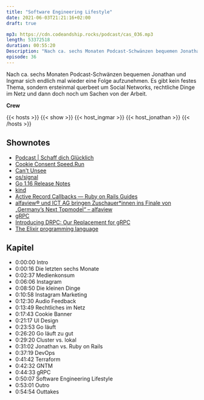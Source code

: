 ```yaml
---
title: "Software Engineering Lifestyle"
date: 2021-06-03T21:21:16+02:00
draft: true

mp3: https://cdn.codeandship.rocks/podcast/cas_036.mp3
length: 53372518
duration: 00:55:20
Description: "Nach ca. sechs Monaten Podcast-Schwänzen bequemen Jonathan und Ingmar sich endlich mal wieder eine Folge aufzunehmen."
episode: 36
---
```


Nach ca. sechs Monaten Podcast-Schwänzen bequemen Jonathan und Ingmar sich endlich mal wieder eine Folge aufzunehmen. Es gibt kein festes Thema, sondern ersteinmal querbeet um Social Networks, rechtliche Dinge im Netz und dann doch noch um Sachen von der Arbeit.

**Crew**

{{< hosts >}}
    {{< show >}}
    {{< host_ingmar >}}
    {{< host_jonathan >}}
{{< /hosts >}}

## Shownotes

- [Podcast | Schaff dich Glücklich](https://schaffdichgluecklich.com/podcast)
- [Cookie Consent Speed.Run](https://cookieconsentspeed.run/)
- [Can't Unsee](https://cantunsee.space/)
- [os/signal](https://golang.org/pkg/os/signal/#NotifyContext)
- [Go 1.16 Release Notes](https://golang.org/doc/go1.16)
- [kind](https://kind.sigs.k8s.io/)
- [Active Record Callbacks — Ruby on Rails Guides](https://guides.rubyonrails.org/active_record_callbacks.html)
- [alfaview® und ICT AG bringen Zuschauer*innen ins Finale von „Germany’s Next Topmodel“ – alfaview](https://alfaview.com//de/alfaview-und-ict-ag-bringen-zuschauerinnen-ins-finale-von-germanys-next-topmodel/)
- [gRPC](https://grpc.io/)
- [Introducing DRPC: Our Replacement for gRPC](https://www.storj.io/blog/introducing-drpc-our-replacement-for-grpc)
- [The Elixir programming language](https://elixir-lang.org/)

## Kapitel

- 0:00:00 Intro
- 0:00:16 Die letzten sechs Monate
- 0:02:37 Medienkonsum
- 0:06:06 Instagram
- 0:08:50 Die kleinen Dinge
- 0:10:58 Instagram Marketing
- 0:12:30 Audio Feedback
- 0:13:49 Rechtliches im Netz
- 0:17:43 Cookie Banner
- 0:21:17 UI Design
- 0:23:53 Go läuft
- 0:26:20 Go läuft zu gut
- 0:29:20 Cluster vs. lokal
- 0:31:02 Jonathan vs. Ruby on Rails
- 0:37:19 DevOps
- 0:41:42 Terraform
- 0:42:32 GNTM
- 0:44:33 gRPC
- 0:50:07 Software Engineering Lifestyle
- 0:53:01 Outro
- 0:54:54 Outtakes
